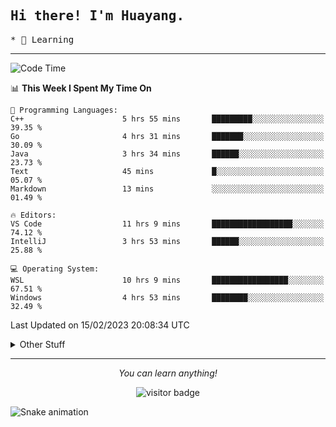 <h2>
    <samp>Hi there! I'm Huayang.</samp>
</h2>
<p>
    <samp>
        * 🧐 Learning
    </samp>
</p>



<hr>


<!--START_SECTION:waka-->
![Code Time](http://img.shields.io/badge/Code%20Time-433%20hrs%207%20mins-blue)

📊 **This Week I Spent My Time On** 

```text
💬 Programming Languages: 
C++                      5 hrs 55 mins       █████████░░░░░░░░░░░░░░░░   39.35 % 
Go                       4 hrs 31 mins       ███████░░░░░░░░░░░░░░░░░░   30.09 % 
Java                     3 hrs 34 mins       ██████░░░░░░░░░░░░░░░░░░░   23.73 % 
Text                     45 mins             █░░░░░░░░░░░░░░░░░░░░░░░░   05.07 % 
Markdown                 13 mins             ░░░░░░░░░░░░░░░░░░░░░░░░░   01.49 % 

🔥 Editors: 
VS Code                  11 hrs 9 mins       ██████████████████░░░░░░░   74.12 % 
IntelliJ                 3 hrs 53 mins       ██████░░░░░░░░░░░░░░░░░░░   25.88 % 

💻 Operating System: 
WSL                      10 hrs 9 mins       █████████████████░░░░░░░░   67.51 % 
Windows                  4 hrs 53 mins       ████████░░░░░░░░░░░░░░░░░   32.49 % 

```


 Last Updated on 15/02/2023 20:08:34 UTC
<!--END_SECTION:waka-->


<details>
  <summary>Other Stuff</summary>
  <br />
<!--   
  <p align="left">
    <img height="180em" src="https://github-readme-streak-stats.herokuapp.com/?user=GuillaumeFalourd" />
    
  </p> -->

  * 🏆 Some GitHub statistical reports:
  
  <img width="100%" src="https://github-profile-trophy.vercel.app/?username=xmchxup&column=7">
  <p align="left">  
    <img height="180em" src="https://github-readme-stats.vercel.app/api?username=xmchxup&hide_border=true&show_icons=true&include_all_commits=true&bg_color=0,EC6C6C,FFD479,FFFC79,73FA79&theme=graywhite&locale=en" />
    <img height="180em" src="https://github-readme-stats.vercel.app/api/top-langs/?username=xmchxup&hide=css,scss,html&langs_count=8&hide_border=true&layout=compact&bg_color=0,73FA79,73FDFF,D783FF&theme=graywhite&locale=en" />
  </p>
  
  <img width="100%" src="https://github-profile-summary-cards.vercel.app/api/cards/profile-details?username=xmchxup&theme=github" />
 
</a>
</details>
<hr>
<p align="center">
    <i>You can learn anything!</i>
    <p align="center">
        <img src="https://visitor-badge.laobi.icu/badge?page_id=xmchxup" alt="visitor badge"/>       
    </p>
</p>

![Snake animation](https://github.com/XmchxUp/XmchxUp/blob/output/github-contribution-grid-snake.gif)


